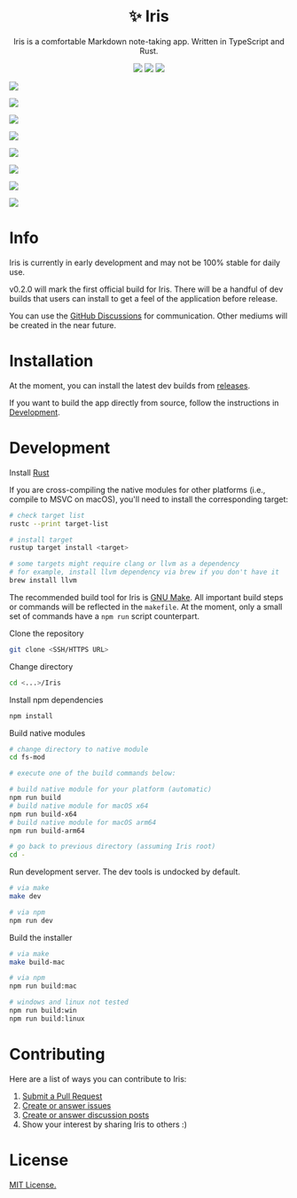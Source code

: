 <h1 align="center">✨ Iris</h1>

<p align="center">Iris is a comfortable Markdown note-taking app. Written in TypeScript and Rust.</p>

<p align="center">
    <img src="https://img.shields.io/github/downloads/alexwkleung/Iris/total"></img>
    <img src="https://img.shields.io/github/stars/alexwkleung/Iris"></img>
    <img src="https://img.shields.io/github/package-json/v/alexwkleung/Iris"></img>
</p>

<img align="center" src="./screenshots/current-dev-v0.2.0-42.png"></img>

<img align="center" src="./screenshots/current-dev-v0.2.0-43.png"></img>

<img align="center" src="./screenshots/current-dev-v0.2.0-44.png"></img>

<img align="center" src="./screenshots/current-dev-v0.2.0-45.png"></img>

<img align="center" src="./screenshots/current-dev-v0.2.0-46.png"></img>

<img align="center" src="./screenshots/current-dev-v0.2.0-47.png"></img>

<img align="center" src="./screenshots/current-dev-v0.2.0-48.png"></img>

<img align="center" src="./screenshots/current-dev-v0.2.0-49.png"></img>

# Info

Iris is currently in early development and may not be 100% stable for daily use.

v0.2.0 will mark the first official build for Iris. There will be a handful of dev builds that users can install to get a feel of the application before release.

You can use the [GitHub Discussions](https://github.com/alexwkleung/Iris/discussions) for communication. Other mediums will be created in the near future.

# Installation

At the moment, you can install the latest dev builds from [releases](https://github.com/alexwkleung/Iris/releases).

If you want to build the app directly from source, follow the instructions in [Development](#development).
 
# Development 

Install [Rust](https://www.rust-lang.org/tools/install)

If you are cross-compiling the native modules for other platforms (i.e., compile to MSVC on macOS), you'll need to install the corresponding target:

```bash
# check target list
rustc --print target-list

# install target
rustup target install <target>

# some targets might require clang or llvm as a dependency 
# for example, install llvm dependency via brew if you don't have it
brew install llvm
```

The recommended build tool for Iris is [GNU Make](https://www.gnu.org/software/make/). All important build steps or commands will be reflected in the `makefile`. At the moment, only a small set of commands have a `npm run` script counterpart.

Clone the repository

```bash 
git clone <SSH/HTTPS URL>
```

Change directory 

```bash
cd <...>/Iris
```

Install npm dependencies

```bash
npm install 
```

Build native modules

```bash
# change directory to native module
cd fs-mod

# execute one of the build commands below:

# build native module for your platform (automatic)
npm run build
# build native module for macOS x64
npm run build-x64
# build native module for macOS arm64
npm run build-arm64

# go back to previous directory (assuming Iris root)
cd -
```

Run development server. The dev tools is undocked by default.

```bash
# via make 
make dev

# via npm
npm run dev
```

Build the installer 

```bash
# via make
make build-mac

# via npm
npm run build:mac

# windows and linux not tested
npm run build:win
npm run build:linux
```

# Contributing 

Here are a list of ways you can contribute to Iris:

1. [Submit a Pull Request](https://github.com/alexwkleung/Iris/pulls)
2. [Create or answer issues](https://github.com/alexwkleung/Iris/issues)
3. [Create or answer discussion posts](https://github.com/alexwkleung/Iris/discussions)
4. Show your interest by sharing Iris to others :)

# License 

[MIT License.](https://github.com/alexwkleung/Iris/blob/main/LICENSE)